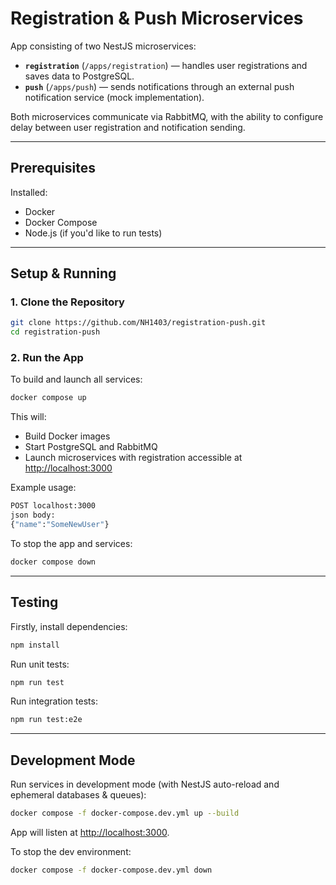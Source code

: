 # Registration & Push Microservices

App consisting of two NestJS microservices:

- **`registration`** (`/apps/registration`) — handles user registrations and saves data to PostgreSQL.
- **`push`** (`/apps/push`) — sends notifications through an external push notification service (mock implementation).

Both microservices communicate via RabbitMQ, with the ability to configure delay between user registration and notification sending.

---

## Prerequisites

Installed:

- Docker
- Docker Compose
- Node.js (if you'd like to run tests)

---

## Setup & Running

### 1. Clone the Repository

```bash
git clone https://github.com/NH1403/registration-push.git
cd registration-push
```

### 2. Run the App

To build and launch all services:

```bash
docker compose up
```

This will:

- Build Docker images
- Start PostgreSQL and RabbitMQ
- Launch microservices with registration accessible at [http://localhost:3000](http://localhost:3000)

Example usage:

```bash
POST localhost:3000
json body:
{"name":"SomeNewUser"}
```

To stop the app and services:

```bash
docker compose down
```

---

## Testing

Firstly, install dependencies:

```bash
npm install
```

Run unit tests:

```bash
npm run test
```

Run integration tests:

```bash
npm run test:e2e
```

---

## Development Mode

Run services in development mode (with NestJS auto-reload and ephemeral databases & queues):

```bash
docker compose -f docker-compose.dev.yml up --build
```

App will listen at [http://localhost:3000](http://localhost:3000).

To stop the dev environment:

```bash
docker compose -f docker-compose.dev.yml down
```
